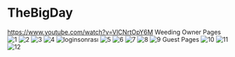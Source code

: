 # TheBigDay
https://www.youtube.com/watch?v=VlCNrtOpY6M
Weeding Owner Pages
![1](https://user-images.githubusercontent.com/83309686/221369616-56fb28c4-e81a-4dfd-b860-109766eccb33.png)
![2](https://user-images.githubusercontent.com/83309686/221369628-b17c8bbd-14a4-4c19-a9dc-b288144d6ba8.png)
![3](https://user-images.githubusercontent.com/83309686/221369640-c92d6ea4-6777-46f6-bfbf-7ecd1b38221c.png)
![4](https://user-images.githubusercontent.com/83309686/221369648-9c878fab-70cc-4aaa-aa20-05ffc167fe7b.png)
![loginsonrası](https://user-images.githubusercontent.com/83309686/221369658-0020cadf-7284-4a69-81f5-cae7537f1aa0.png)
![5](https://user-images.githubusercontent.com/83309686/221369665-9e4aaebb-3f73-4ec1-b47f-f82cb0914460.png)
![6](https://user-images.githubusercontent.com/83309686/221369670-bae0b9e5-35f1-422f-bdc7-b8311b1f3939.png)
![7](https://user-images.githubusercontent.com/83309686/221369676-a49d6a06-583f-4ba9-ab35-aed3b0f6ba46.png)
![8](https://user-images.githubusercontent.com/83309686/221369680-afd18608-a430-42b0-85a8-577ade87fd5f.png)
![9](https://user-images.githubusercontent.com/83309686/221369684-6b1c7fa3-d07c-4ac8-835f-f6b10a251732.png)
Guest Pages
![10](https://user-images.githubusercontent.com/83309686/221369695-47b48bac-37f8-4ceb-b821-4ce029a20af9.png)
![11](https://user-images.githubusercontent.com/83309686/221369717-ec53e5e4-254e-46e1-9a69-ad445c4c0af5.png)
![12](https://user-images.githubusercontent.com/83309686/221369723-c1a0a8af-811c-4dc9-9168-9863651c2c04.png)
